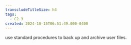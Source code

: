 ```yaml
---
transcludeTitleSize: h4
tags:
  - C2.3
created: 2024-10-15T06:51:49.000-0400
---
```

use standard procedures to back up and archive user files.